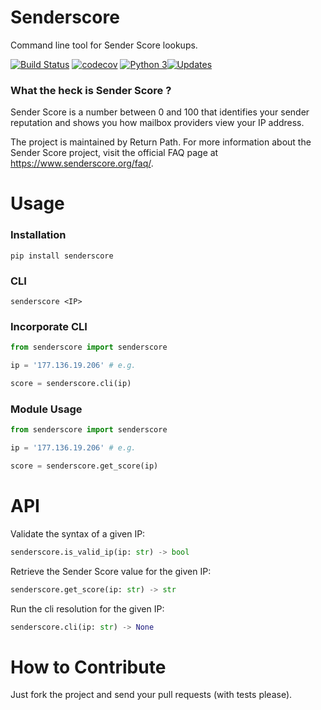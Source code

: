 # Senderscore
Command line tool for Sender Score lookups.

[![Build Status](https://travis-ci.com/undersfx/senderscore-lookup.svg?branch=master)](https://travis-ci.com/undersfx/senderscore-lookup) [![codecov](https://codecov.io/gh/undersfx/senderscore-lookup/branch/master/graph/badge.svg)](https://codecov.io/gh/undersfx/senderscore-lookup) [![Python 3](https://pyup.io/repos/github/undersfx/senderscore-lookup/python-3-shield.svg)](https://pyup.io/account/repos/github/undersfx/senderscore-lookup)[![Updates](https://pyup.io/repos/github/undersfx/senderscore-lookup/shield.svg)](https://pyup.io/account/repos/github/undersfx/senderscore-lookup)

### What the heck is Sender Score ?
Sender Score is a number between 0 and 100 that identifies your sender reputation and shows you how mailbox providers view your IP address.

The project is maintained by Return Path. For more information about the Sender Score project, visit the official FAQ page at https://www.senderscore.org/faq/.


# Usage

### Installation
```shell
pip install senderscore
```

### CLI
```shell
senderscore <IP>
```

### Incorporate CLI
```python
from senderscore import senderscore

ip = '177.136.19.206' # e.g.

score = senderscore.cli(ip)
```

### Module Usage
```python
from senderscore import senderscore

ip = '177.136.19.206' # e.g.

score = senderscore.get_score(ip)
```


# API

Validate the syntax of a given IP:
```python
senderscore.is_valid_ip(ip: str) -> bool
```

Retrieve the Sender Score value for the given IP:
```python
senderscore.get_score(ip: str) -> str
```

Run the cli resolution for the given IP:
```python
senderscore.cli(ip: str) -> None
```


# How to Contribute
Just fork the project and send your pull requests (with tests please).
